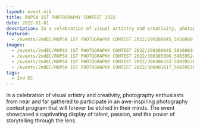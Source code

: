 ```yaml
---
layout: event.njk
title: RUPSA 1ST PHOTOGRAPHY CONTEST 2022
date: 2022-01-01
description: In a celebration of visual artistry and creativity, photography enthusiasts from near and far gathered to participate in an awe-inspiring photography contest program that will forever be etched in their minds. The event showcased a captivating display of talent, passion, and the power of storytelling through the lens.
featured:
  - /events/2ndEC/RUPSA 1ST PHOTOGRAPHY CONTEST 2022/299289845_585606919697096_6173400591917497467_n.jpg
images:
  - /events/2ndEC/RUPSA 1ST PHOTOGRAPHY CONTEST 2022/299289845_585606919697096_6173400591917497467_n.jpg
  - /events/2ndEC/RUPSA 1ST PHOTOGRAPHY CONTEST 2022/300385006_590395245884930_3063271084908012449_n.jpg
  - /events/2ndEC/RUPSA 1ST PHOTOGRAPHY CONTEST 2022/300386333_590395362551585_6362183751786658308_n.jpg
  - /events/2ndEC/RUPSA 1ST PHOTOGRAPHY CONTEST 2022/300401617_590395309218257_72965409973014486_n.jpg
tags:
  - 2nd EC
---
```

In a celebration of visual artistry and creativity, photography enthusiasts from near and far gathered to participate in an awe-inspiring photography contest program that will forever be etched in their minds. The event showcased a captivating display of talent, passion, and the power of storytelling through the lens.
